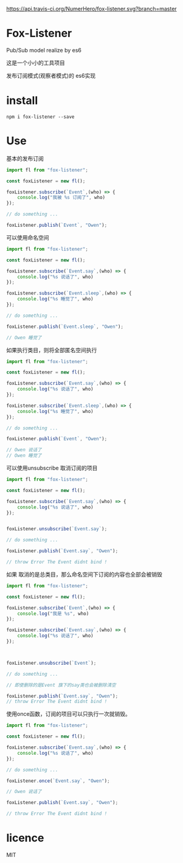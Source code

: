 https://api.travis-ci.org/NumerHero/fox-listener.svg?branch=master

# Fox-Listener

Pub/Sub model realize by es6

这是一个小小的工具项目

发布订阅模式(观察者模式)的 es6实现


# install

```
npm i fox-listener --save
```

# Use

基本的发布订阅

```js
import fl from "fox-listener";

const foxListener = new fl();

foxListener.subscribe(`Event`,(who) => {
    console.log("我被 %s 订阅了", who)
});

// do something ...

foxListener.publish(`Event`, "Owen");
```

可以使用命名空间

```js
import fl from "fox-listener";

const foxListener = new fl();

foxListener.subscribe(`Event.say`,(who) => {
    console.log("%s 说话了", who)
});

foxListener.subscribe(`Event.sleep`,(who) => {
    console.log("%s 睡觉了", who)
});

// do something ...

foxListener.publish(`Event.sleep`, "Owen");

// Owen 睡觉了
```

如果执行类目，则将全部匿名空间执行

```js
import fl from "fox-listener";

const foxListener = new fl();

foxListener.subscribe(`Event.say`,(who) => {
    console.log("%s 说话了", who)
});

foxListener.subscribe(`Event.sleep`,(who) => {
    console.log("%s 睡觉了", who)
});

// do something ...

foxListener.publish(`Event`, "Owen");

// Owen 说话了
// Owen 睡觉了
```

可以使用unsubscribe 取消订阅的项目

```js
import fl from "fox-listener";

const foxListener = new fl();

foxListener.subscribe(`Event.say`,(who) => {
    console.log("%s 说话了", who)
});


foxListener.unsubscribe(`Event.say`);

// do something ...

foxListener.publish(`Event.say`, "Owen");

// throw Error The Event didnt bind !
```

如果 取消的是总类目，那么命名空间下订阅的内容也全部会被销毁

```js
import fl from "fox-listener";

const foxListener = new fl();

foxListener.subscribe(`Event`,(who) => {
    console.log("我是 %s", who)
});

foxListener.subscribe(`Event.say`,(who) => {
    console.log("%s 说话了", who)
});



foxListener.unsubscribe(`Event`);

// do something ...

// 即使删除的是Event 旗下的say类也会被删除清空

foxListener.publish(`Event.say`, "Owen");
// throw Error The Event didnt bind !
```


使用once函数，订阅的项目可以只执行一次就销毁。

```js
import fl from "fox-listener";

const foxListener = new fl();

foxListener.subscribe(`Event.say`,(who) => {
    console.log("%s 说话了", who)
});

// do something ...

foxListener.once(`Event.say`, "Owen");

// Owen 说话了

foxListener.publish(`Event.say`, "Owen");

// throw Error The Event didnt bind !
```

# licence

MIT